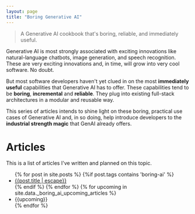 ```yaml
---
layout: page
title: "Boring Generative AI"
---
```


> A Generative AI cookbook that's boring, reliable, and immediately useful. 

Generative AI is most strongly associated with exciting innovations like natural-language chatbots, image generation, and speech recognition. These are very exciting innovations and, in time, will grow into very cool software. No doubt.

But most software developers haven't yet clued in on the most **immediately useful** capabilities that Generative AI has to offer. These capabilities tend to be **boring**, **incremental** and **reliable**. They plug into existing full-stack architectures in a modular and reusable way.

This series of articles intends to shine light on these boring, practical use cases of Generative AI and, in so doing, help introduce developers to the **industrial strength magic** that GenAI already offers.

# Articles

This is a list of articles I've written and planned on this topic.

<ul>
{% for post in site.posts %}
   {%if post.tags contains 'boring-ai' %}
   <li>
    <a href="{{post.url | escape}}">{{post.title | escape}}</a>
    </li>
   {% endif %}
{% endfor %}
{% for upcoming in site.data._boring_ai_upcoming_articles %}
<li>
<span class="opacity-4 cursor-not-allowed">
 {{upcoming}}
</span>
</li>
{% endfor %}
</ul>